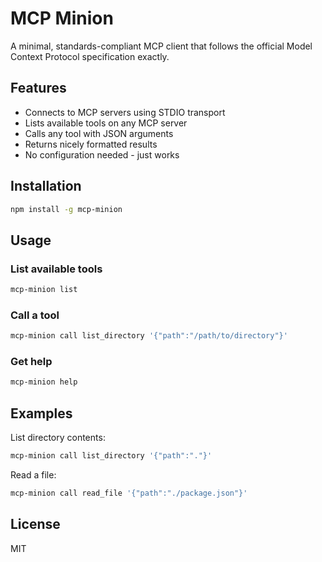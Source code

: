 # MCP Minion

A minimal, standards-compliant MCP client that follows the official Model Context Protocol specification exactly.

## Features

- Connects to MCP servers using STDIO transport
- Lists available tools on any MCP server
- Calls any tool with JSON arguments
- Returns nicely formatted results
- No configuration needed - just works

## Installation

```bash
npm install -g mcp-minion
```

## Usage

### List available tools

```bash
mcp-minion list
```

### Call a tool

```bash
mcp-minion call list_directory '{"path":"/path/to/directory"}'
```

### Get help

```bash
mcp-minion help
```

## Examples

List directory contents:

```bash
mcp-minion call list_directory '{"path":"."}'
```

Read a file:

```bash
mcp-minion call read_file '{"path":"./package.json"}'
```

## License

MIT
